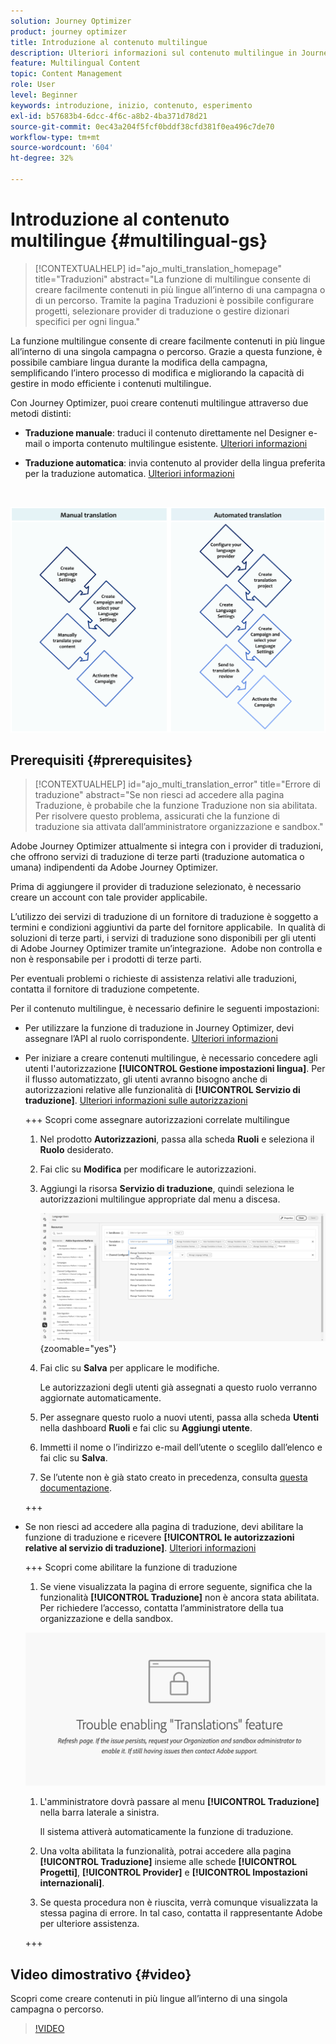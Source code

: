 ```yaml
---
solution: Journey Optimizer
product: journey optimizer
title: Introduzione al contenuto multilingue
description: Ulteriori informazioni sul contenuto multilingue in Journey Optimizer
feature: Multilingual Content
topic: Content Management
role: User
level: Beginner
keywords: introduzione, inizio, contenuto, esperimento
exl-id: b57683b4-6dcc-4f6c-a8b2-4ba371d78d21
source-git-commit: 0ec43a204f5fcf0bddf38cfd381f0ea496c7de70
workflow-type: tm+mt
source-wordcount: '604'
ht-degree: 32%

---
```


# Introduzione al contenuto multilingue {#multilingual-gs}

>[!CONTEXTUALHELP]
>id="ajo_multi_translation_homepage"
>title="Traduzioni"
>abstract="La funzione di multilingue consente di creare facilmente contenuti in più lingue all’interno di una campagna o di un percorso. Tramite la pagina Traduzioni è possibile configurare progetti, selezionare provider di traduzione o gestire dizionari specifici per ogni lingua."

La funzione multilingue consente di creare facilmente contenuti in più lingue all’interno di una singola campagna o percorso. Grazie a questa funzione, è possibile cambiare lingua durante la modifica della campagna, semplificando l’intero processo di modifica e migliorando la capacità di gestire in modo efficiente i contenuti multilingue.

Con Journey Optimizer, puoi creare contenuti multilingue attraverso due metodi distinti:

* **Traduzione manuale**: traduci il contenuto direttamente nel Designer e-mail o importa contenuto multilingue esistente. [Ulteriori informazioni](multilingual-manual.md)

* **Traduzione automatica**: invia contenuto al provider della lingua preferita per la traduzione automatica. [Ulteriori informazioni](multilingual-automated.md)

</br>

![](assets/translation_schema.png)

## Prerequisiti {#prerequisites}

>[!CONTEXTUALHELP]
>id="ajo_multi_translation_error"
>title="Errore di traduzione"
>abstract="Se non riesci ad accedere alla pagina Traduzione, è probabile che la funzione Traduzione non sia abilitata. Per risolvere questo problema, assicurati che la funzione di traduzione sia attivata dall’amministratore organizzazione e sandbox."

Adobe Journey Optimizer attualmente si integra con i provider di traduzioni, che offrono servizi di traduzione di terze parti (traduzione automatica o umana) indipendenti da Adobe Journey Optimizer.

Prima di aggiungere il provider di traduzione selezionato, è necessario creare un account con tale provider applicabile.

L’utilizzo dei servizi di traduzione di un fornitore di traduzione è soggetto a termini e condizioni aggiuntivi da parte del fornitore applicabile.  In qualità di soluzioni di terze parti, i servizi di traduzione sono disponibili per gli utenti di Adobe Journey Optimizer tramite un’integrazione.  Adobe non controlla e non è responsabile per i prodotti di terze parti.

Per eventuali problemi o richieste di assistenza relativi alle traduzioni, contatta il fornitore di traduzione competente.

Per il contenuto multilingue, è necessario definire le seguenti impostazioni:

* Per utilizzare la funzione di traduzione in Journey Optimizer, devi assegnare l’API al ruolo corrispondente. [Ulteriori informazioni](https://experienceleague.adobe.com/en/docs/experience-platform/landing/platform-apis/api-authentication#assign-api-to-a-role)

* Per iniziare a creare contenuti multilingue, è necessario concedere agli utenti l&#39;autorizzazione **[!UICONTROL Gestione impostazioni lingua]**. Per il flusso automatizzato, gli utenti avranno bisogno anche di autorizzazioni relative alle funzionalità di **[!UICONTROL Servizio di traduzione]**. [Ulteriori informazioni sulle autorizzazioni](../administration/permissions.md)

  +++ Scopri come assegnare autorizzazioni correlate multilingue

   1. Nel prodotto **Autorizzazioni**, passa alla scheda **Ruoli** e seleziona il **Ruolo** desiderato.

   1. Fai clic su **Modifica** per modificare le autorizzazioni.

   1. Aggiungi la risorsa **Servizio di traduzione**, quindi seleziona le autorizzazioni multilingue appropriate dal menu a discesa.

      ![](assets/multilingual-permission.png){zoomable="yes"}

   1. Fai clic su **Salva** per applicare le modifiche.

      Le autorizzazioni degli utenti già assegnati a questo ruolo verranno aggiornate automaticamente.

   1. Per assegnare questo ruolo a nuovi utenti, passa alla scheda **Utenti** nella dashboard **Ruoli** e fai clic su **Aggiungi utente**.

   1. Immetti il nome o l’indirizzo e-mail dell’utente o sceglilo dall’elenco e fai clic su **Salva**.

   1. Se l’utente non è già stato creato in precedenza, consulta [questa documentazione](https://experienceleague.adobe.com/it/docs/experience-platform/access-control/abac/permissions-ui/users).

  +++

* Se non riesci ad accedere alla pagina di traduzione, devi abilitare la funzione di traduzione e ricevere **[!UICONTROL le autorizzazioni relative al servizio di traduzione]**. [Ulteriori informazioni](../administration/ootb-permissions.md)

  +++ Scopri come abilitare la funzione di traduzione

   1. Se viene visualizzata la pagina di errore seguente, significa che la funzionalità **[!UICONTROL Traduzione]** non è ancora stata abilitata. Per richiedere l’accesso, contatta l’amministratore della tua organizzazione e della sandbox.

  ![](assets/multi-troubleshoot.png)

   1. L&#39;amministratore dovrà passare al menu **[!UICONTROL Traduzione]** nella barra laterale a sinistra.

      Il sistema attiverà automaticamente la funzione di traduzione.

   1. Una volta abilitata la funzionalità, potrai accedere alla pagina **[!UICONTROL Traduzione]** insieme alle schede **[!UICONTROL Progetti]**, **[!UICONTROL Provider]** e **[!UICONTROL Impostazioni internazionali]**.

   1. Se questa procedura non è riuscita, verrà comunque visualizzata la stessa pagina di errore. In tal caso, contatta il rappresentante Adobe per ulteriore assistenza.

  +++

## Video dimostrativo {#video}

Scopri come creare contenuti in più lingue all’interno di una singola campagna o percorso.

>[!VIDEO](https://video.tv.adobe.com/v/3430921/)
